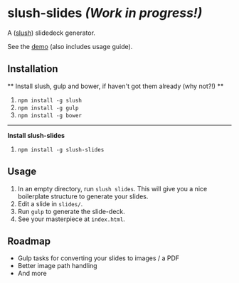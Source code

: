 slush-slides _(Work in progress!)_
===========

A ([slush](https://github.com/klei/slush)) slidedeck generator.

See the [demo](http://adamlynch.com/gulp-slides) (also includes usage guide).


## Installation

** Install slush, gulp and bower, if haven't got them already (why not?!) **

1. `npm install -g slush`
2. `npm install -g gulp`
3. `npm install -g bower`

---

**Install slush-slides**

1. `npm install -g slush-slides`


## Usage

1. In an empty directory, run `slush slides`. This will give you a nice boilerplate structure to generate your slides.
2. Edit a slide in `slides/`.
3. Run `gulp` to generate the slide-deck.
4. See your masterpiece at `index.html`.

## Roadmap

- Gulp tasks for converting your slides to images / a PDF
- Better image path handling
- And more